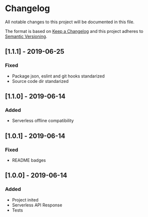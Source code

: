 # Changelog
All notable changes to this project will be documented in this file.

The format is based on [Keep a Changelog](http://keepachangelog.com/en/1.0.0/)
and this project adheres to [Semantic Versioning](http://semver.org/spec/v2.0.0.html).

## [1.1.1] - 2019-06-25
### Fixed
- Package json, eslint and git hooks standarized
- Source code dir standarized

## [1.1.0] - 2019-06-14
### Added
- Serverless offline compatibility

## [1.0.1] - 2019-06-14
### Fixed
- README badges

## [1.0.0] - 2019-06-14
### Added
- Project inited
- Serverless API Response
- Tests
